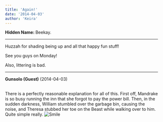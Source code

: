 ```yaml
---
title: 'Again!'
date: '2014-04-03'
author: 'Keira'
---
```


<p><strong>Hidden Name: </strong>Beekay.</p><hr><p>Huzzah for shading being up and all that happy fun stuff!</p><p>See you guys on Monday!</p><p>Also, littering is bad.</p>

---
**Gunsolo (Guest)** (2014-04-03)

<br> There is a perfectly reasonable explanation for all of this. First off, Mandrake is so busy running the inn that she forgot to pay the power bill. Then, in the sudden darkness, William stumbled over the garbage bin, causing the noise, and Theresa stubbed her toe on the Beast while walking over to him. <br>Quite simple really. <img src="//smilies/smile.gif" alt="Smile" border="0"><br>

